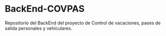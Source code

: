 # BackEnd-COVPAS
Repositorio del BackEnd del proyecto de Control de vacaciones, pases de salida personales y vehículares.
